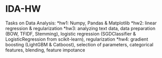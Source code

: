 # IDA-HW
Tasks on Data Analysis:
*hw1: Numpy, Pandas & Matplotlib
*hw2: linear regression & regularization
*hw3: analyzing text data, data preparation (BOW, TFIDF, Stemming), logistic regression (SGDClassifier & LogisticRegression from scikit-learn), regularization
*hw4: gradient boosting (LightGBM & Catboost), selection of parameters, categorical features, blending, feature impotance
